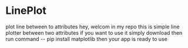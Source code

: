 # LinePlot
plot line between to attributes
hey, welcom in my repo
this is simple line plotter between two attributes
if you want to use it
simply download
then run
command -- pip install matplotlib
then your app is ready to use
